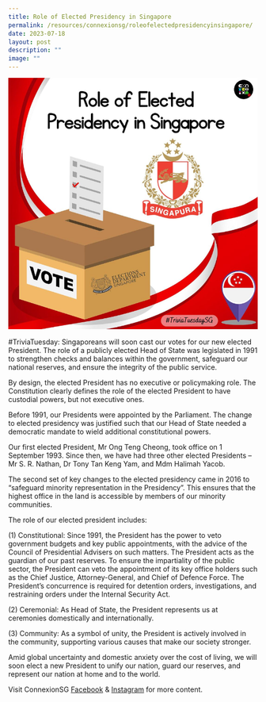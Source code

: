 ```yaml
---
title: Role of Elected Presidency in Singapore
permalink: /resources/connexionsg/roleofelectedpresidencyinsingapore/
date: 2023-07-18
layout: post
description: ""
image: ""
---
```

![](/images/connexionsg/2023/presidency.png)


#TriviaTuesday: Singaporeans will soon cast our votes for our new elected President. The role of a publicly elected Head of State was legislated in 1991 to strengthen checks and balances within the government, safeguard our national reserves, and ensure the integrity of the public service.

By design, the elected President has no executive or policymaking role. The Constitution clearly defines the role of the elected President to have custodial powers, but not executive ones.

Before 1991, our Presidents were appointed by the Parliament. The change to elected presidency was justified such that our Head of State needed a democratic mandate to wield additional constitutional powers.

Our first elected President, Mr Ong Teng Cheong, took office on 1 September 1993. Since then, we have had three other elected Presidents – Mr S. R. Nathan, Dr Tony Tan Keng Yam, and Mdm Halimah Yacob.

The second set of key changes to the elected presidency came in 2016 to “safeguard minority representation in the Presidency”. This ensures that the highest office in the land is accessible by members of our minority communities.

The role of our elected president includes:

(1) Constitutional: Since 1991, the President has the power to veto government budgets and key public appointments, with the advice of the Council of Presidential Advisers on such matters. The President acts as the guardian of our past reserves. To ensure the impartiality of the public sector, the President can veto the appointment of its key office holders such as the Chief Justice, Attorney-General, and Chief of Defence Force. The President’s concurrence is required for detention orders, investigations, and restraining orders under the Internal Security Act.

(2) Ceremonial: As Head of State, the President represents us at ceremonies domestically and internationally.

(3) Community: As a symbol of unity, the President is actively involved in the community, supporting various causes that make our society stronger.

Amid global uncertainty and domestic anxiety over the cost of living, we will soon elect a new President to unify our nation, guard our reserves, and represent our nation at home and to the world.

Visit ConnexionSG <a target="_blank" href="https://www.facebook.com/ConnexionSG">Facebook</a> &amp; <a target="_blank" href="https://www.instagram.com/connexionsg/">Instagram</a> for more content.